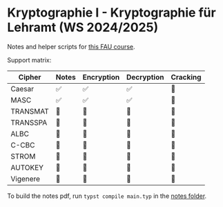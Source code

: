 # Kryptographie I - Kryptographie für Lehramt (WS 2024/2025)

Notes and helper scripts for [this FAU course](https://www.math.fau.de/algebra-und-geometrie/wolfgang-ruppert/kryptographie-i-kryptographie-fuer-lehramt-ws-2024-2025/).

Support matrix:

|  Cipher  |         Notes         |       Encryption      |       Decryption      |        Cracking       |
| -------- | --------------------- | --------------------- | --------------------- | --------------------- |
|   Caesar |    :white_check_mark: |    :white_check_mark: |    :white_check_mark: | :white_square_button: |
|     MASC |    :white_check_mark: |    :white_check_mark: |    :white_check_mark: | :white_square_button: |
| TRANSMAT | :white_square_button: | :white_square_button: | :white_square_button: | :white_square_button: |
| TRANSSPA | :white_square_button: | :white_square_button: | :white_square_button: | :white_square_button: |
|     ALBC | :white_square_button: | :white_square_button: | :white_square_button: | :white_square_button: |
|    C-CBC | :white_square_button: | :white_square_button: | :white_square_button: | :white_square_button: |
|    STROM | :white_square_button: | :white_square_button: | :white_square_button: | :white_square_button: |
|  AUTOKEY | :white_square_button: | :white_square_button: | :white_square_button: | :white_square_button: |
| Vigenere | :white_square_button: | :white_square_button: | :white_square_button: | :white_square_button: |

To build the notes pdf, run `typst compile main.typ` in the [notes folder](/notes/).
